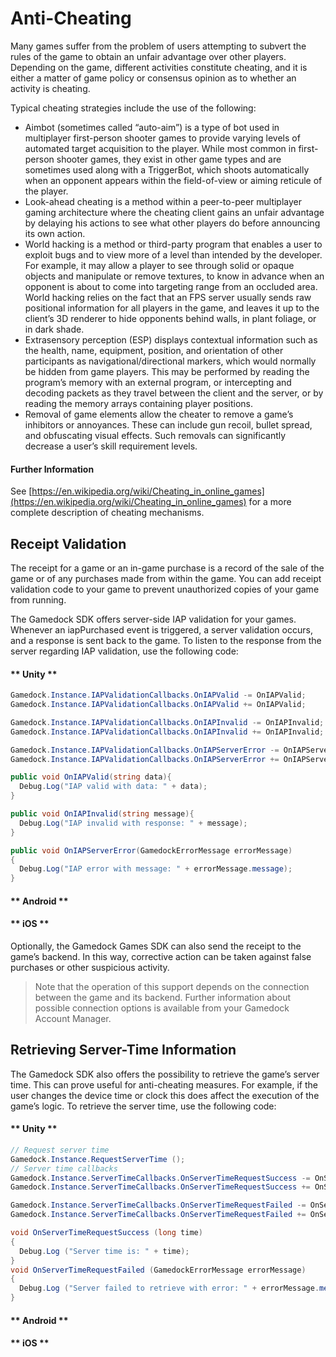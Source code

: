 # Anti-Cheating

Many games suffer from the problem of users attempting to subvert the rules of the game to obtain an unfair advantage over other players. Depending on the game, different activities constitute cheating, and it is either a matter of game policy or consensus opinion as to whether an activity is cheating.

Typical cheating strategies include the use of the following:
* Aimbot (sometimes called “auto-aim”) is a type of bot used in multiplayer first-person shooter games to provide varying levels of automated target acquisition to the player. While most common in first-person shooter games, they exist in other game types and are sometimes used along with a TriggerBot, which shoots automatically when an opponent appears within the field-of-view or aiming reticule of the player.
* Look-ahead cheating is a method within a peer-to-peer multiplayer gaming architecture where the cheating client gains an unfair advantage by delaying his actions to see what other players do before announcing its own action.
* World hacking is a method or third-party program that enables a user to exploit bugs and to view more of a level than intended by the developer. For example, it may allow a player to see through solid or opaque objects and manipulate or remove textures, to know in advance when an opponent is about to come into targeting range from an occluded area. World hacking relies on the fact that an FPS server usually sends raw positional information for all players in the game, and leaves it up to the client’s 3D renderer to hide opponents behind walls, in plant foliage, or in dark shade.
* Extrasensory perception (ESP) displays contextual information such as the health, name, equipment, position, and orientation of other participants as navigational/directional markers, which would normally be hidden from game players. This may be performed by reading the program’s memory with an external program, or intercepting and decoding packets as they travel between the client and the server, or by reading the memory arrays containing player positions.
* Removal of game elements allow the cheater to remove a game’s inhibitors or annoyances. These can include gun recoil, bullet spread, and obfuscating visual effects. Such removals can significantly decrease a user’s skill requirement levels.

#### Further Information

See [https://en.wikipedia.org/wiki/Cheating_in_online_games](https://en.wikipedia.org/wiki/Cheating_in_online_games) for a more complete description of cheating mechanisms.

## Receipt Validation

The receipt for a game or an in-game purchase is a record of the sale of the game or of any purchases made from within the game. You can add receipt validation code to your game to prevent unauthorized copies of your game from running.

The Gamedock SDK offers server-side IAP validation for your games. Whenever an iapPurchased event is triggered, a server validation occurs, and a response is sent back to the game. To listen to the response from the server regarding IAP validation, use the following code:

<!-- tabs:start -->

#### ** Unity **

~~~C#
Gamedock.Instance.IAPValidationCallbacks.OnIAPValid -= OnIAPValid;
Gamedock.Instance.IAPValidationCallbacks.OnIAPValid += OnIAPValid;

Gamedock.Instance.IAPValidationCallbacks.OnIAPInvalid -= OnIAPInvalid;
Gamedock.Instance.IAPValidationCallbacks.OnIAPInvalid += OnIAPInvalid;

Gamedock.Instance.IAPValidationCallbacks.OnIAPServerError -= OnIAPServerError;
Gamedock.Instance.IAPValidationCallbacks.OnIAPServerError += OnIAPServerError;

public void OnIAPValid(string data){
  Debug.Log("IAP valid with data: " + data);
}

public void OnIAPInvalid(string message){
  Debug.Log("IAP invalid with response: " + message);
}

public void OnIAPServerError(GamedockErrorMessage errorMessage)
{
  Debug.Log("IAP error with message: " + errorMessage.message);
}
~~~

#### ** Android **



#### ** iOS **



<!-- tabs:end -->

Optionally, the Gamedock Games SDK can also send the receipt to the game’s backend. In this way, corrective action can be taken against false purchases or other suspicious activity.

> Note that the operation of this support depends on the connection between the game and its backend. Further information about possible connection options is available from your Gamedock Account Manager.

## Retrieving Server-Time Information

The Gamedock SDK also offers the possibility to retrieve the game’s server time. This can prove useful for anti-cheating measures. For example, if the user changes the device time or clock this does affect the execution of the game’s logic. To retrieve the server time, use the following code:

<!-- tabs:start -->

#### ** Unity **

~~~C#
// Request server time
Gamedock.Instance.RequestServerTime ();
// Server time callbacks
Gamedock.Instance.ServerTimeCallbacks.OnServerTimeRequestSuccess -= OnServerTimeRequestSuccess;
Gamedock.Instance.ServerTimeCallbacks.OnServerTimeRequestSuccess += OnServerTimeRequestSuccess;

Gamedock.Instance.ServerTimeCallbacks.OnServerTimeRequestFailed -= OnServerTimeRequestFailed;
Gamedock.Instance.ServerTimeCallbacks.OnServerTimeRequestFailed += OnServerTimeRequestFailed;

void OnServerTimeRequestSuccess (long time)
{
  Debug.Log ("Server time is: " + time);
}
void OnServerTimeRequestFailed (GamedockErrorMessage errorMessage)
{
  Debug.Log ("Server failed to retrieve with error: " + errorMessage.message);
}
~~~

#### ** Android **



#### ** iOS **



<!-- tabs:end -->